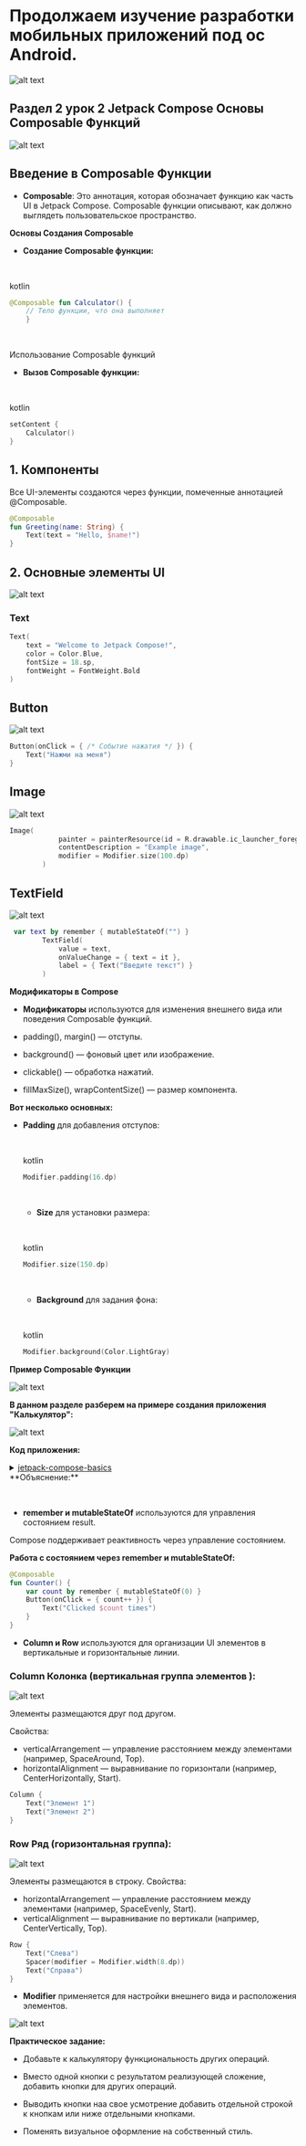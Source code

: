 
# Продолжаем изучение разработки мобильных приложений под ос Android.

![alt text](composable.gif)

## Раздел 2 урок 2 Jetpack Compose Основы Composable Функций

![alt text](img/image-15.png)

## Введение в Composable Функции

*   **Composable**: Это аннотация, которая обозначает функцию как часть UI в Jetpack Compose. Composable функции описывают, как должно выглядеть пользовательское пространство.

**Основы Создания Composable**

*   **Создание Composable функции:**

  
 

kotlin

```kotlin
@Composable fun Calculator() {
    // Тело функции, что она выполняет
    }
```

  
 

Использование Composable функций

*   **Вызов Composable функции:**

  
 

kotlin

```kotlin
setContent {
    Calculator()
}
```

## 1. Компоненты
Все UI-элементы создаются через функции, помеченные аннотацией @Composable.

```kotlin
@Composable
fun Greeting(name: String) {
    Text(text = "Hello, $name!")
}
```

## 2. Основные элементы UI

![alt text](img/image-16.png)

### Text
```kotlin
Text(
    text = "Welcome to Jetpack Compose!",
    color = Color.Blue,
    fontSize = 18.sp,
    fontWeight = FontWeight.Bold
)
```
## Button

![alt text](img/image-17.png)

```kotlin
Button(onClick = { /* Событие нажатия */ }) {
    Text("Нажми на меня")
}
```
## Image

![alt text](img/image-18.png)

```kotlin
Image(
            painter = painterResource(id = R.drawable.ic_launcher_foreground),
            contentDescription = "Example image",
            modifier = Modifier.size(100.dp)
        )
```

## TextField

![alt text](img/image-19.png)

```kotlin
 var text by remember { mutableStateOf("") }
        TextField(
            value = text,
            onValueChange = { text = it },
            label = { Text("Введите текст") }
        )

```


**Модификаторы в Compose**

*   **Модификаторы** используются для изменения внешнего вида или поведения Composable функций. 

*  padding(), margin() — отступы.
*  background() — фоновый цвет или изображение.
*  clickable() — обработка нажатий.
*  fillMaxSize(), wrapContentSize() — размер компонента.


**Вот несколько основных:**
    
      

    
*   **Padding** для добавления отступов:
    
      
     
    
    kotlin
    
    ```kotlin
    Modifier.padding(16.dp)
    ```
    
      
     
    
    *   **Size** для установки размера:
    
      
     
    
    kotlin
    
    ```kotlin
    Modifier.size(150.dp)
    ```
    
      
     
    
    *   **Background** для задания фона:
    
      
     
    
    kotlin
    
    ```kotlin
    Modifier.background(Color.LightGray)
    ```
    

**Пример Composable Функции**

![alt text](Calculator.jpg)

**В данном разделе разберем на примере создания приложения "Калькулятор":**

![alt text](img/image-23.png)

**Код приложения:**

<details><summary><a href="https://developer.android.com/codelabs/jetpack-compose-basics">jetpack-compose-basics</a></summary>

```kotlin

package com.androidlesson.calculator

import android.os.Bundle
import androidx.activity.ComponentActivity
import androidx.activity.compose.setContent
import androidx.compose.foundation.BorderStroke
import androidx.compose.foundation.background
import androidx.compose.foundation.layout.*
import androidx.compose.foundation.shape.RoundedCornerShape
import androidx.compose.foundation.text.KeyboardOptions
import androidx.compose.material3.*
import androidx.compose.runtime.*
import androidx.compose.ui.Modifier
import androidx.compose.ui.graphics.Color
import androidx.compose.ui.text.font.FontWeight
import androidx.compose.ui.tooling.preview.Preview
import androidx.compose.ui.unit.dp
import androidx.compose.ui.unit.sp
import com.androidlesson.calculator.ui.theme.CalculatorTheme
import androidx.compose.ui.text.input.KeyboardType
import androidx.compose.ui.focus.FocusRequester
import androidx.compose.ui.focus.focusRequester
import androidx.compose.ui.focus.onFocusChanged

/**
 * Главная активность, которая устанавливает содержимое экрана на Calculator composable.
 * @see <a href="https://developer.android.com/reference/android/app/Activity">Activity</a>
 */
class MainActivity : ComponentActivity() {
    /**
     * Вызывается при запуске активности. Устанавливает содержимое экрана на Calculator composable.
     * @param savedInstanceState Если активность перезапускается после предыдущего завершения, то этот Bundle содержит данные, которые она в последний раз предоставила в onSaveInstanceState(Bundle).
     * @see <a href="https://developer.android.com/reference/android/app/Activity#onCreate(android.os.Bundle)">onCreate</a>
     */
    override fun onCreate(savedInstanceState: Bundle?) {
        super.onCreate(savedInstanceState)
        setContent {
            // Устанавливаем тему и содержимое приложения
            CalculatorTheme {
                Calculator()
            }
        }
    }
}

/**
 * Composable функция, представляющая простой интерфейс калькулятора.
 * @see <a href="https://developer.android.com/jetpack/compose/composables">Composable</a>
 */
@Composable
fun Calculator() {
    // Переменные состояния для ввода чисел и результата
    var number1 by remember { mutableStateOf("") }
    var number2 by remember { mutableStateOf("") }
    var result by remember { mutableStateOf("") }
    var isNumber1Focused by remember { mutableStateOf(true) }

    val focusRequester1 = remember { FocusRequester() }
    val focusRequester2 = remember { FocusRequester() }

    // Колонка для размещения элементов интерфейса калькулятора
    Column(
        modifier = Modifier
            .fillMaxSize() // Заполняет всю доступную высоту и ширину
            .background(Color(0xFFFDF3EF)) // Устанавливаем цвет фона
            .padding(16.dp) // Добавляем отступы вокруг колонки
    ) {
        // Поле ввода для первого числа
        TextField(
            value = number1,
            onValueChange = { number1 = it },
            label = { Text("Число 1", color = Color.White) }, // Метка для поля ввода
            modifier = Modifier
                .fillMaxWidth() // Поле ввода занимает всю ширину родителя
                .padding(bottom = 8.dp) // Добавляем отступ снизу
                .focusRequester(focusRequester1)
                .onFocusChanged { isNumber1Focused = it.isFocused },
            keyboardOptions = KeyboardOptions.Default.copy(keyboardType = KeyboardType.Number) // Устанавливаем тип клавиатуры на числовой
        )
        // Поле ввода для второго числа
        TextField(
            value = number2,
            onValueChange = { number2 = it },
            label = { Text("Число 2", color = Color.White) }, // Метка для поля ввода
            modifier = Modifier
                .fillMaxWidth() // Поле ввода занимает всю ширину родителя
                .padding(bottom = 8.dp) // Добавляем отступ снизу
                .focusRequester(focusRequester2)
                .onFocusChanged { isNumber1Focused = !it.isFocused },
            keyboardOptions = KeyboardOptions.Default.copy(keyboardType = KeyboardType.Number) // Устанавливаем тип клавиатуры на числовой
        )
        // Текст, отображающий результат
        Text(
            text = "Результат выражения: $result",
            color = Color(0xFFEAA060),
            fontSize = 24.sp, // Устанавливаем размер шрифта
            modifier = Modifier
                .fillMaxWidth() // Текст занимает всю ширину родителя
                .padding(vertical = 16.dp) // Добавляем вертикальные отступы
        )
        // Ряд кнопок для ввода чисел
        Row(
            modifier = Modifier.fillMaxWidth(), // Заполняет всю ширину
            horizontalArrangement = Arrangement.SpaceEvenly // Равномерное распределение кнопок
        ) {
            Column {
                Row {
                    CalculatorButton(symbol = "1") { if (isNumber1Focused) number1 += "1" else number2 += "1" }
                    CalculatorButton(symbol = "2") { if (isNumber1Focused) number1 += "2" else number2 += "2" }
                    CalculatorButton(symbol = "3") { if (isNumber1Focused) number1 += "3" else number2 += "3" }
                }
                Row {
                    CalculatorButton(symbol = "4") { if (isNumber1Focused) number1 += "4" else number2 += "4" }
                    CalculatorButton(symbol = "5") { if (isNumber1Focused) number1 += "5" else number2 += "5" }
                    CalculatorButton(symbol = "6") { if (isNumber1Focused) number1 += "6" else number2 += "6" }
                }
                Row {
                    CalculatorButton(symbol = "7") { if (isNumber1Focused) number1 += "7" else number2 += "7" }
                    CalculatorButton(symbol = "8") { if (isNumber1Focused) number1 += "8" else number2 += "8" }
                    CalculatorButton(symbol = "9") { if (isNumber1Focused) number1 += "9" else number2 += "9" }
                }
            }
        }
        // Пробел для разделения элементов интерфейса
        Spacer(modifier = Modifier.height(32.dp)) // Добавляем пространство между элементами
        // Кнопка для выполнения операции сложения
        Button(
            onClick = {
                // Преобразуем строки ввода в целые числа и вычисляем результат
                val num1 = number1.toIntOrNull() ?: 0
                val num2 = number2.toIntOrNull() ?: 0
                result = (num1 + num2).toString() // Обновляем результат
            },
            modifier = Modifier.fillMaxWidth(), // Кнопка занимает всю ширину родителя
            colors = ButtonDefaults.buttonColors(containerColor = Color(0xFFEAA060)) // Устанавливаем цвет кнопки
        ) {
            Text("выполнить", fontSize = 24.sp) // Текст на кнопке
        }
    }
}

/**
 * Composable функция для кнопки калькулятора.
 * @param symbol Символ, отображаемый на кнопке.
 * @param onClick Действие, выполняемое при нажатии на кнопку.
 * @see <a href="https://developer.android.com/jetpack/compose/composables">Button</a>
 */
@Composable
fun CalculatorButton(symbol: String, onClick: () -> Unit) {
    Button(
        onClick = onClick,
        modifier = Modifier
            .size(80.dp) // Размер кнопки
            .padding(4.dp), // Отступы вокруг кнопки
        colors = ButtonDefaults.buttonColors(containerColor = Color(0xFFEAA060), contentColor = Color.Black), // Устанавливаем цвет кнопки
        shape = RoundedCornerShape(8.dp), // Устанавливаем форму кнопки
        border = BorderStroke(2.dp, Color.DarkGray), // Устанавливаем границу кнопки
        elevation = ButtonDefaults.elevatedButtonElevation(defaultElevation = 8.dp) // Устанавливаем тень кнопки
    ) {
        Text(
            text = symbol,
            fontSize = 24.sp, // Размер шрифта
            fontWeight = FontWeight.Bold // Жирный шрифт
        )
    }
}

/**
 * Функция предпросмотра для Calculator composable.
 * @see <a href="https://developer.android.com/develop/ui/compose/tooling/previews">Preview</a>
 */
@Preview(showBackground = true)
@Composable
fun CalculatorPreview() {
    CalculatorTheme {
        Calculator()
    }
}
```
</details>
**Объяснение:**

  
 

*   **remember и mutableStateOf** используются для управления состоянием result.

Compose поддерживает реактивность через управление состоянием.

**Работа с состоянием через remember и mutableStateOf:**


```kotlin 
@Composable
fun Counter() {
    var count by remember { mutableStateOf(0) }
    Button(onClick = { count++ }) {
        Text("Clicked $count times")
    }
}

```

*   **Column и Row** используются для организации UI элементов в вертикальные и горизонтальные линии.

### Column Колонка (вертикальная группа элементов ):

![alt text](img/image-20.png)

Элементы размещаются друг под другом.

Свойства:
* verticalArrangement — управление расстоянием между элементами (например, SpaceAround, Top).
* horizontalAlignment — выравнивание по горизонтали (например, CenterHorizontally, Start).



```kotlin
Column {
    Text("Элемент 1")
    Text("Элемент 2")
}

```

### Row Ряд (горизонтальная группа):

![alt text](img/image-21.png)

Элементы размещаются в строку.
Свойства:
* horizontalArrangement — управление расстоянием между элементами (например, SpaceEvenly, Start).
* verticalAlignment — выравнивание по вертикали (например, CenterVertically, Top).



```kotlin
Row {
    Text("Слева")
    Spacer(modifier = Modifier.width(8.dp))
    Text("Справа")
}


```

*   **Modifier** применяется для настройки внешнего вида и расположения элементов.

![alt text](img/image-24.png)

**Практическое задание:**


*  Добавьте к калькулятору функциональность других операций. 

*  Вместо одной кнопки с результатом реализующей сложение, добавить кнопки для других операций. 

*  Выводить кнопки наа свое усмотрение добавить отдельной строкой к кнопкам или ниже отдельными кнопками.

*  Поменять визуальное оформление на собственный стиль.

